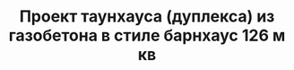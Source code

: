 ---
title: Проект таунхауса (дуплекса) из газобетона в стиле барнхаус 126 м кв
description: Готовый проект таунхауса (дуплекса) из газобетона на две семьи в стиле барнхаус. Площадь&#58; 126 м.кв.

layout: project
permalink: /proekty/:path

featured:
weight: 202

project-title: Дуплекс из газобетона в стиле барнхаус
project-catalog-title: Дуплекс из газобетона
project-name: TM-126
tiny-description: Таунхаус в европейском стиле

short-description: "Эволюция нашего любимого черного дуплекса ТМ-120. Сохранив узнаваемую форму, мы пересмотрели концепцию дома: из черного дуплекса эконом класса вырос прекрасный белый дуплекс премиум класса. В экстерьере дома учтены современные тенденции европейской архитектуры в стиле барнхаус, а планировка стала более легкой и свободной, при этом сохранив узнаваемые черты исходного проекта."

price-project: "90 000 р"
price-build:

area: "2x126"

related:
- TM-120
- TM-128
- LM-98

params:
- name: "Площадь секции"
  value: "126 м<sup>2</sup>"
- name: "Площадь 1-го этажа"
  value: "69 м<sup>2</sup>"
- name: "Площадь 2-го этажа"
  value: "57 м<sup>2</sup>"
- name: "Балконы, терраса"
  value: "41 м<sup>2</sup>"
- name: "Разрмеры секции"
  value: "11.1 x 12.5 м"
- name: "Спальни"
  value: "4"
- name: "Санузлы"
  value: "2"
- name: "Высота 1-го этажа"
  value: "3.0 м"
- name: "Высота 2-го этажа"
  value: "от 1.6 м"
- name: "Фундамент"
  value: "Фундаментная плита"
- name: "Конструкция стен"
  value: "Газобетон"
- name: "Перекрытия"
  value: "Монолитный Ж/Б"
- name: "Покрытие кровли"
  value: "Гибкая черепица"
- name: "Облицовка стен"
  value: "Штукатурка, термососна"

options:
- name: "Замена террасы на а/м навес"
  value: "15 000 р"
- name: "Проект отопления"
  value: "50 000 р"
- name: "Водоснабжение, канализация"
  value: "50 000 р"
- name: "Проект электрики"
  value: "50 000 р"
- name: "Проект подвала"
  value: "30 000 р"
- name: "Замена материала стен"
  value: "30 000 р"
- name: "Изменение фундамента"
  value: "30 000 р"
- name: "Перепланировка (перегородки)"
  value: "10 000 р"
- name: "Дизайн интерьера"
  value: "180 000 р"
---